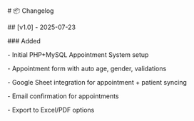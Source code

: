 \# 📦 Changelog



\## \[v1.0] - 2025-07-23

\### Added

\- Initial PHP+MySQL Appointment System setup

\- Appointment form with auto age, gender, validations

\- Google Sheet integration for appointment + patient syncing

\- Email confirmation for appointments

\- Export to Excel/PDF options



